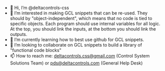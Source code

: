 - 👋 Hi, I’m @deltacontrols-css
- 👀 I’m interested in making GCL snippets that can be re-used.  They should by "object-independent", which means that no code is tied to specific objects.  Each program should use internal variables for all logic.  At the top, you should link the inputs, at the bottom you should link the outputs.
- 🌱 I’m currently learning how to best use github for GCL snippets.
- 💞️ I’m looking to collaborate on GCL snippets to build a library of "functional code blocks"
- 📫 How to reach me: deltacontrols.css@gmail.com (Control System Solutions Team) or pds@deltacontrols.com (General Help Desk)

<!---
deltacontrols-css/deltacontrols-css is a ✨ special ✨ repository because its `README.md` (this file) appears on your GitHub profile.
You can click the Preview link to take a look at your changes.
--->
